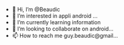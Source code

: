 - 👋 Hi, I’m @Beaudic
- 👀 I’m interested in appli android ...
- 🌱 I’m currently learning information
- 💞️ I’m looking to collaborate on android...
- 📫 How to reach me guy.beaudic@gmail...

<!---
Beaudic/Beaudic is a ✨ special ✨ repository because its `README.md` (this file) appears on your GitHub profile.
You can click the Preview link to take a look at your changes.
--->
